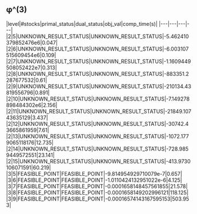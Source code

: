 ## φ^(3) 
 
|level|#stocks|primal_status|dual_status|obj_val|comp_time(s)|
|---|---|---|---|
|2|5|UNKNOWN_RESULT_STATUS|UNKNOWN_RESULT_STATUS|-5.462410379852476e6|0.047|
|2|6|UNKNOWN_RESULT_STATUS|UNKNOWN_RESULT_STATUS|-6.003107515609454e6|0.109|
|2|7|UNKNOWN_RESULT_STATUS|UNKNOWN_RESULT_STATUS|-1.1609449508052422e7|0.313|
|2|8|UNKNOWN_RESULT_STATUS|UNKNOWN_RESULT_STATUS|-883351.2287677532|0.61|
|2|9|UNKNOWN_RESULT_STATUS|UNKNOWN_RESULT_STATUS|-210134.43819556796|0.891|
|2|10|UNKNOWN_RESULT_STATUS|UNKNOWN_RESULT_STATUS|-7.149278898484302e6|2.156|
|2|11|UNKNOWN_RESULT_STATUS|UNKNOWN_RESULT_STATUS|-21849.10743635129|3.437|
|2|12|UNKNOWN_RESULT_STATUS|UNKNOWN_RESULT_STATUS|-30742.43665861959|7.61|
|2|13|UNKNOWN_RESULT_STATUS|UNKNOWN_RESULT_STATUS|-1072.1779065118176|12.735|
|2|14|UNKNOWN_RESULT_STATUS|UNKNOWN_RESULT_STATUS|-728.9859449572551|23.141|
|2|15|UNKNOWN_RESULT_STATUS|UNKNOWN_RESULT_STATUS|-413.9730106071591|60.219|
|3|5|FEASIBLE_POINT|FEASIBLE_POINT|-9.814954929710079e-7|0.657|
|3|6|FEASIBLE_POINT|FEASIBLE_POINT|-1.0110424132951022e-6|4.125|
|3|7|FEASIBLE_POINT|FEASIBLE_POINT|-0.0001658148457561855|21.578|
|3|8|FEASIBLE_POINT|FEASIBLE_POINT|-0.0001658149202996121|118.125|
|3|9|FEASIBLE_POINT|FEASIBLE_POINT|-0.00016574143167595153|503.953|
